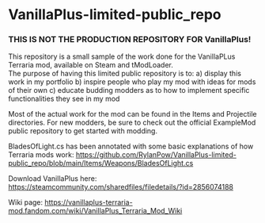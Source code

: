 # VanillaPlus-limited-public_repo

### THIS IS NOT THE PRODUCTION REPOSITORY FOR VanillaPlus!
This repository is a small sample of the work done for the VanillaPLus Terraria mod, available on Steam and tModLoader.  
The purpose of having this limited public repository is to:
a) display this work in my portfolio
b) inspire people who play my mod with ideas for mods of their own
c) educate budding modders as to how to implement specific functionalities they see in my mod

Most of the actual work for the mod can be found in the Items and Projectile directories.  For new modders, be sure to check 
out the official ExampleMod public repository to get started with modding.  

BladesOfLight.cs has been annotated with some basic explanations of how Terraria mods work:
https://github.com/RylanPow/VanillaPlus-limited-public_repo/blob/main/Items/Weapons/BladesOfLight.cs

Download VanillaPlus here: https://steamcommunity.com/sharedfiles/filedetails/?id=2856074188

Wiki page: https://vanillaplus-terraria-mod.fandom.com/wiki/VanillaPlus_Terraria_Mod_Wiki


